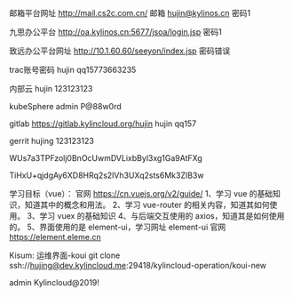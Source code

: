邮箱平台网址
http://mail.cs2c.com.cn/
邮箱 hujin@kylinos.cn
密码1

九思办公平台
http://oa.kylinos.cn:5677/jsoa/login.jsp
密码1

致远办公平台网址
http://10.1.60.60/seeyon/index.jsp
密码错误

trac账号密码
hujin
qq15773663235

内部云
hujin
123123123

kubeSphere
admin
P@88w0rd

gitlab
https://gitlab.kylincloud.org/hujin
hujin
qq157

gerrit
hujing
123123123

WUs7a3TPFzolj0BnOcUwmDVLixbByl3xg1Ga9AtFXg

TiHxU+qjdgAy6XD8HRq2s2lVh3UXq2sts6Mk3ZIB3w

学习目标（vue）： 官网 https://cn.vuejs.org/v2/guide/
1、学习 vue 的基础知识，知道其中的概念和用法。
2、学习 vue-router 的相关内容，知道其如何使用。
3、学习 vuex 的基础知识
4、与后端交互使用的 axios，知道其是如何使用的。
5、界面使用的是 element-ui，学习网址 element-ui 官网 https://element.eleme.cn

Kisum:
运维界面-koui
git clone ssh://hujing@dev.kylincloud.me:29418/kylincloud-operation/koui-new

admin   Kylincloud@2019!





